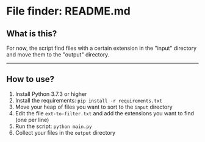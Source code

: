 # File finder: README.md

## What is this?

For now, the script find files with a certain extension in the "input" directory and move them to the "output" directory.

---

## How to use?

1. Install Python 3.7.3 or higher
2. Install the requirements: `pip install -r requirements.txt`
3. Move your heap of files you want to sort to the `input` directory
4. Edit the file `ext-to-filter.txt` and add the extensions you want to find (one per line)
5. Run the script: `python main.py`
6. Collect your files in the `output` directory
